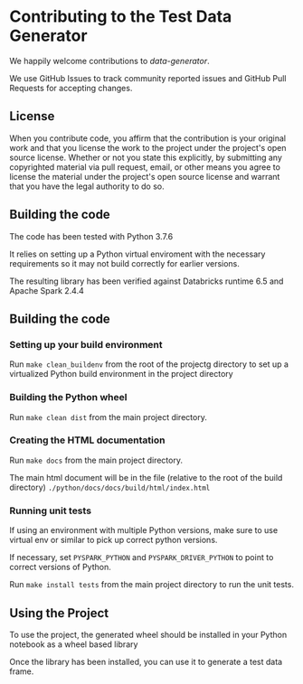 # Contributing to the Test Data Generator
We happily welcome contributions to *data-generator*. 

We use GitHub Issues to track community reported issues and GitHub Pull Requests for accepting changes.

## License

When you contribute code, you affirm that the contribution is your original work and that you 
license the work to the project under the project's open source license. Whether or not you 
state this explicitly, by submitting any copyrighted material via pull request, email, or 
other means you agree to license the material under the project's open source license and 
warrant that you have the legal authority to do so.

## Building the code

The code has been tested with Python 3.7.6 

It relies on setting up a Python virtual enviroment with the necessary requirements
so it may not build correctly for earlier versions. 

The resulting library has been verified against Databricks runtime 6.5 and Apache Spark 2.4.4


## Building the code

### Setting up your build environment
Run `make clean_buildenv` from the root of the projectg directory to 
set up a virtualized Python build environment in the project directory

### Building the Python wheel
Run  `make clean dist` from the main project directory.

### Creating the HTML documentation

Run  `make docs` from the main project directory.

The main html document will be in the file (relative to the root of the build directory) `./python/docs/docs/build/html/index.html`

### Running unit tests

If using an environment with multiple Python versions, make sure to use virtual env or similar to pick up correct python versions.

If necessary, set `PYSPARK_PYTHON` and `PYSPARK_DRIVER_PYTHON` to point to correct versions of Python.

Run  `make install tests` from the main project directory to run the unit tests.

## Using the Project
To use the project, the generated wheel should be installed in your Python notebook as a wheel based library

Once the library has been installed, you can use it to generate a test data frame.
